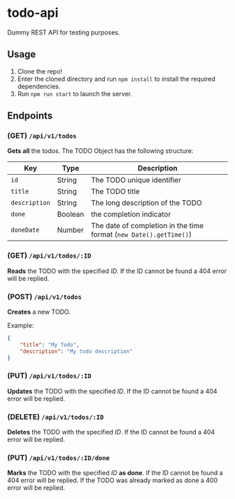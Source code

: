 # todo-api

Dummy REST API for testing purposes.

## Usage

1. Clone the repo!
1. Enter the cloned directory and run `npm install` to install the required dependencies.
1. Run `npm run start` to launch the server.

## Endpoints

### (GET) `/api/v1/todos`

**Gets all** the todos. The TODO Object has the following structure:

| Key           | Type    | Description                                                        |
| ------------- | ------- | ------------------------------------------------------------------ |
| `id`          | String  | The TODO unique identifier                                         |
| `title`       | String  | The TODO title                                                     |
| `description` | String  | The long description of the TODO                                   |
| `done`        | Boolean | the completion indicator                                           |
| `doneDate`    | Number  | The date of completion in the time format (`new Date().getTime()`) |

### (GET) `/api/v1/todos/:ID`

**Reads** the TODO with the specified _ID_. If the ID cannot be found a 404 error will be replied.

### (POST) `/api/v1/todos`

**Creates** a new TODO.

Example:

```JSON
{
	"title": "My Todo",
	"description": "My todo description"
}
```

### (PUT) `/api/v1/todos/:ID`

**Updates** the TODO with the specified _ID_. If the ID cannot be found a 404 error will be replied.

### (DELETE) `/api/v1/todos/:ID`

**Deletes** the TODO with the specified _ID_. If the ID cannot be found a 404 error will be replied.

### (PUT) `/api/v1/todos/:ID/done`

**Marks** the TODO with the specified _ID_ **as done**. If the ID cannot be found a 404 error will be replied. If the TODO was already marked as done a 400 error will be replied.
